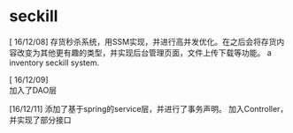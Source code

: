 # seckill
[ 16/12/08] 
存货秒杀系统，用SSM实现，并进行高并发优化。在之后会将存货内容改变为其他更有趣的类型，并实现后台管理页面，文件上传下载等功能。
a inventory seckill system.

[ 16/12/09]  
  加入了DAO层

[16/12/11]
  添加了基于spring的service层，并进行了事务声明。
  加入Controller，并实现了部分接口



